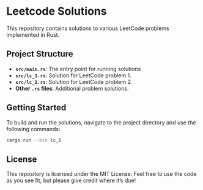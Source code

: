# Leetcode Solutions

This repository contains solutions to various LeetCode problems implemented in Rust.

## Project Structure

- **`src/main.rs`**: The entry point for running solutions
- **`src/lc_1.rs`**: Solution for LeetCode problem 1.
- **`src/lc_2.rs`**: Solution for LeetCode problem 2.
- **Other `.rs` files**: Additional problem solutions.

## Getting Started

To build and run the solutions, navigate to the project directory and use the following commands:

```bash
cargo run --bin lc_1
```

## License

This repository is licensed under the MIT License. Feel free to use the code as you see fit, but please give credit where it’s due!